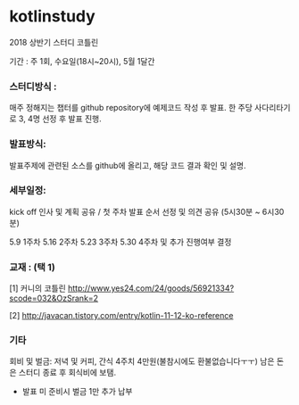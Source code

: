 # kotlinstudy
2018 상반기 스터디 코틀린

기간 : 
주 1회, 수요일(18시~20시), 5월 1달간

### 스터디방식 :
매주 정해지는 챕터를 github repository에  예제코드 작성 후 발표.
한 주당 사다리타기로 3, 4명 선정 후 발표 진행.

### 발표방식:
발표주제에 관련된 소스를 github에 올리고, 
해당 코드 결과 확인 및 설명.

### 세부일정:
kick off 인사 및 계획 공유 / 첫 주차 발표 순서 선정 및 의견 공유 (5시30분 ~ 6시30분)

5.9 1주차
5.16 2주차
5.23 3주차
5.30 4주차 및 추가 진행여부 결정

### 교재 : (택 1)

[1] 커니의 코틀린
http://www.yes24.com/24/goods/56921334?scode=032&OzSrank=2

[2] 
http://javacan.tistory.com/entry/kotlin-11-12-ko-reference


### 기타
회비 및 벌금: 
저녁 및 커피, 간식 4주치 4만원(불참시에도 환불없습니다ㅜㅜ)
 남은 돈은 스터디 종료 후 회식비에 보탬.
* 발표 미 준비시 벌금 1만 추가 납부


